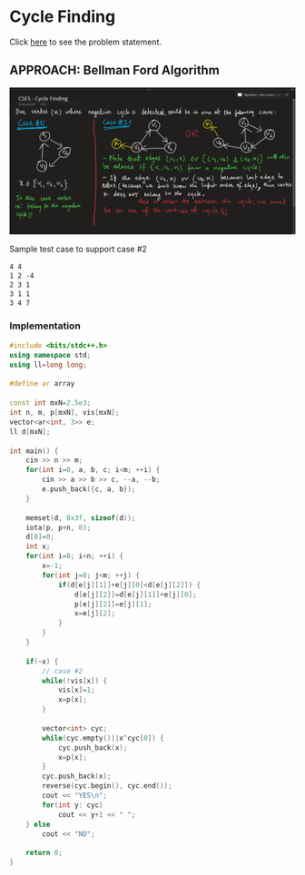 # Cycle Finding
Click [here](https://cses.fi/problemset/task/1197) to see the problem statement.   

## APPROACH: Bellman Ford Algorithm
![explanation image](https://github.com/sahsan73/cp/blob/main/Problems-%26%26-Solutions/CSES/assets/images/graph-algorithms-cycle-finding.png)   

Sample test case to support case #2
```
4 4
1 2 -4
2 3 1
3 1 1
3 4 7
```

### Implementation
```cpp
#include <bits/stdc++.h>
using namespace std;
using ll=long long;

#define ar array

const int mxN=2.5e3;
int n, m, p[mxN], vis[mxN];
vector<ar<int, 3>> e;
ll d[mxN];

int main() {
    cin >> n >> m;
    for(int i=0, a, b, c; i<m; ++i) {
        cin >> a >> b >> c, --a, --b;
        e.push_back({c, a, b});
    }
    
    memset(d, 0x3f, sizeof(d));
    iota(p, p+n, 0);
    d[0]=0;
    int x;
    for(int i=0; i<n; ++i) {
        x=-1;
        for(int j=0; j<m; ++j) {
            if(d[e[j][1]]+e[j][0]<d[e[j][2]]) {
                d[e[j][2]]=d[e[j][1]]+e[j][0];
                p[e[j][2]]=e[j][1];
                x=e[j][2];
            }
        }
    }
    
    if(~x) {
        // case #2
        while(!vis[x]) {
            vis[x]=1;
            x=p[x];
        }
        
        vector<int> cyc;
        while(cyc.empty()||x^cyc[0]) {
            cyc.push_back(x);
            x=p[x];
        }
        cyc.push_back(x);
        reverse(cyc.begin(), cyc.end());
        cout << "YES\n";
        for(int y: cyc)
            cout << y+1 << " ";
    } else
        cout << "NO";
    
    return 0;
}
```

